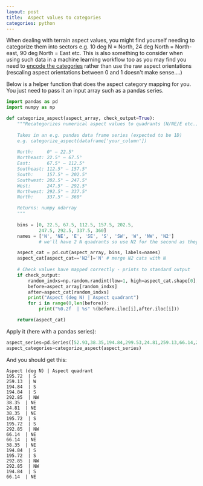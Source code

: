 ```yaml
---
layout: post
title:  Aspect values to categories
categories: python
---
```


When dealing with terrain aspect values, you might find yourself needing to categorize them into sectors e.g. 10 deg N = North, 24 deg North = North-east, 90 deg North = East etc. This is also something to consider when using such data in a machine learning workflow too as you may find you need to [encode the categories](https://www.dataschool.io/encoding-categorical-features-in-python/) rather than use the raw aspect orientations (rescaling aspect orientations between 0 and 1 doesn't make sense....)

Below is a helper function that does the aspect category mapping for you. You just need to pass it an input array such as a pandas series.

```python
import pandas as pd
import numpy as np

def categorize_aspect(aspect_array, check_output=True):
    """Recategorizes numerical aspect values to quadrants (N/NE/E etc.)
    
    Takes in an e.g. pandas data frame series (expected to be 1D)
    e.g. categorize_aspect(dataframe['your_column'])
    
    North:     0° – 22.5°
    Northeast: 22.5° – 67.5°
    East:      67.5° – 112.5°
    Southeast: 112.5° – 157.5°
    South:     157.5° – 202.5°
    Southwest: 202.5° – 247.5°
    West:      247.5° – 292.5°
    Northwest: 292.5° – 337.5°
    North:     337.5° – 360°

    Returns: numpy ndarray
    """
    
    bins = [0, 22.5, 67.5, 112.5, 157.5, 202.5,
            247.5, 292.5, 337.5, 360]
    names = ['N', 'NE', 'E', 'SE', 'S', 'SW', 'W', 'NW', 'N2'] 
            # we'll have 2 N quadrants so use N2 for the second as they have to be unique 

    aspect_cat = pd.cut(aspect_array, bins, labels=names)
    aspect_cat[aspect_cat=='N2']='N' # merge N2 cats with N
    
    # Check values have mapped correctly - prints to standard output
    if check_output:
        random_indxs=np.random.randint(low=1, high=aspect_cat.shape[0], size=20) #random values within shape of series
        before=aspect_array[random_indxs]
        after=aspect_cat[random_indxs]
        print("Aspect (deg N) | Aspect quadrant")
        for i in range(0,len(before)):
            print("%0.2f  | %s" %(before.iloc[i],after.iloc[i])) 

    return(aspect_cat)
```

Apply it (here with a pandas series):

```python
aspect_series=pd.Series([52.93,38.35,194.84,299.53,24.81,259.13,66.14,292.85,195.72,27.85])
aspect_categories=categorize_aspect(aspect_series)
```
And you should get this:

    Aspect (deg N) | Aspect quadrant
    195.72  | S
    259.13  | W
    194.84  | S
    194.84  | S
    292.85  | NW
    38.35  | NE
    24.81  | NE
    38.35  | NE
    195.72  | S
    195.72  | S
    292.85  | NW
    66.14  | NE
    66.14  | NE
    38.35  | NE
    194.84  | S
    195.72  | S
    292.85  | NW
    292.85  | NW
    194.84  | S
    66.14  | NE
    

